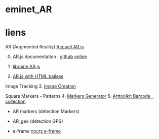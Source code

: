 # eminet_AR



# liens

AR (Augmented Reality)
[Accueil AR.js](https://github.com/AR-js-org)

0. AR.js documentation :
[github](https://github.com/AR-js-org/AR.js-Docs)
[online](https://ar-js-org.github.io/AR.js-Docs/)

1. [librairie AR.js](https://github.com/AR-js-org/AR.js)
2. [AR.js with HTML balises](https://github.com/AR-js-org/aframe)

Image Tracking
3. [Image Creation](https://github.com/AR-js-org/NFT-Marker-Creator)

Square Markers - Patterns
4. [Markers Generator](https://jeromeetienne.github.io/AR.js/three.js/examples/marker-training/examples/generator.html)
5. [Arttoolkit Barcode _ collection](https://github.com/AR-js-org/artoolkit-barcode-markers-collection)




* AR markers (détection Markers)


* AR_geo (détection GPS)

* a-frame
[cours a-frame](https://aframe-course.glitch.me/index.html)
